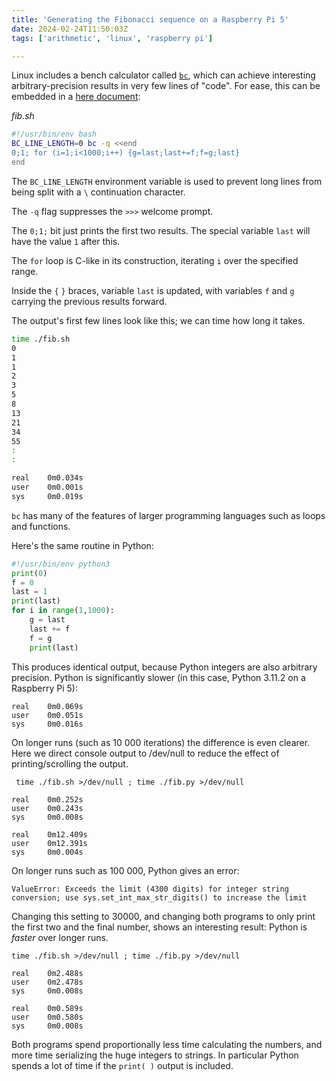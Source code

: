 ```yaml
---
title: 'Generating the Fibonacci sequence on a Raspberry Pi 5'
date: 2024-02-24T11:50:03Z
tags: ['arithmetic', 'linux', 'raspberry pi']

---
```

Linux includes a bench calculator called [`bc`](https://linux.die.net/man/1/bc), which can achieve interesting arbitrary-precision results in very few lines of "code". For ease, this can be embedded in a [here document](https://linux.die.net/abs-guide/here-docs.html):

_fib.sh_
```bash
#!/usr/bin/env bash
BC_LINE_LENGTH=0 bc -q <<end
0;1; for (i=1;i<1000;i++) {g=last;last+=f;f=g;last}
end
```

The `BC_LINE_LENGTH` environment variable is used to prevent long lines from being split with a `\` continuation character.

The `-q` flag suppresses the `>>>` welcome prompt.

The `0;1;` bit just prints the first two results. The special variable `last` will have the value `1` after this.

The `for` loop is C-like in its construction, iterating `i` over the specified range.

Inside the `{` `}` braces, variable `last` is updated, with variables `f` and `g` carrying the previous results forward.

The output's first few lines look like this; we can time how long it takes.

```bash
time ./fib.sh
0
1
1
2
3
5
8
13
21
34
55
:
:

real    0m0.034s
user    0m0.001s
sys     0m0.019s
```

`bc` has many of the features of larger programming languages such as loops and functions.

Here's the same routine in Python:

```python
#!/usr/bin/env python3
print(0)
f = 0
last = 1
print(last)
for i in range(1,1000):
    g = last
    last += f
    f = g
    print(last)
```

This produces identical output, because Python integers are also arbitrary precision. Python is significantly slower (in this case, Python 3.11.2 on a Raspberry Pi 5):

```
real    0m0.069s
user    0m0.051s
sys     0m0.016s
```

On longer runs (such as 10 000 iterations) the difference is even clearer. Here we direct console output to /dev/null to reduce the effect of printing/scrolling the output.

```
 time ./fib.sh >/dev/null ; time ./fib.py >/dev/null

real    0m0.252s
user    0m0.243s
sys     0m0.008s

real    0m12.409s
user    0m12.391s
sys     0m0.004s
```

On longer runs such as 100 000, Python gives an error:

```
ValueError: Exceeds the limit (4300 digits) for integer string conversion; use sys.set_int_max_str_digits() to increase the limit
```

Changing this setting to 30000, and changing both programs to only print the first two and the final number, shows an interesting result: Python is _faster_ over longer runs.

```
time ./fib.sh >/dev/null ; time ./fib.py >/dev/null

real    0m2.488s
user    0m2.478s
sys     0m0.008s

real    0m0.589s
user    0m0.580s
sys     0m0.008s
```

Both programs spend proportionally less time calculating the numbers, and more time serializing the huge integers to strings. In particular Python spends a lot of time if the `print( )` output is included.